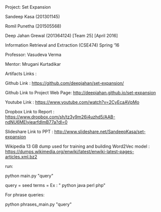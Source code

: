 ﻿
Project: Set Expansion

Sandeep Kasa (201301145)

Romil Punetha (201505568)

Deep Jahan Grewal (201364124) [Team 25] [April 2016]

Information Retrieval and Extraction (CSE474) Spring ‘16

Professor: Vasudeva Verma 

Mentor: Mrugani Kurtadikar


Artifacts Links :

Github Link : https://github.com/deepjahan/set-expansion/

Github Link to Project Web Page: http://deepjahan.github.io/set-expansion

Youtube Link : https://www.youtube.com/watch?v=2CyEcaAVpMo

Dropbox Link to Report : https://www.dropbox.com/sh/tz3y9m26i4uzhd5/AAB-ndNU6MElyjearfdImB77a?dl=0

Slideshare Link to PPT : http://www.slideshare.net/SandeepKasa/set-expansion 

Wikipedia 13 GB dump used for training and building Word2Vec model : https://dumps.wikimedia.org/enwiki/latest/enwiki-latest-pages-articles.xml.bz2


run:

python main.py "query"

query = seed terms = Ex : " python java perl php"

For phrase queries:

python phrases_main.py "query"
